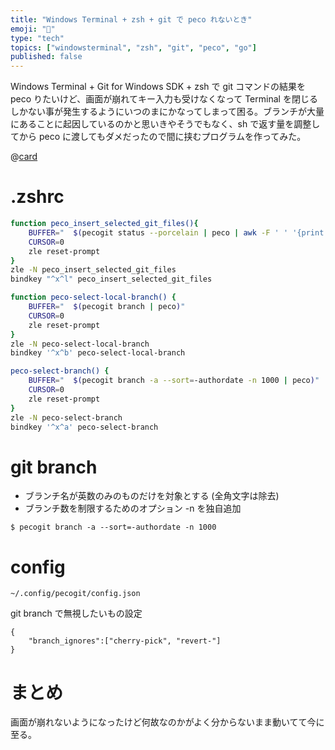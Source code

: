 ```yaml
---
title: "Windows Terminal + zsh + git で peco れないとき"
emoji: "🔨"
type: "tech"
topics: ["windowsterminal", "zsh", "git", "peco", "go"]
published: false
---
```


Windows Terminal + Git for Windows SDK + zsh で git コマンドの結果を peco りたいけど、画面が崩れてキー入力も受けなくなって Terminal を閉じるしかない事が発生するようにいつのまにかなってしまって困る。ブランチが大量にあることに起因しているのかと思いきやそうでもなく、sh で返す量を調整してから peco に渡してもダメだったので間に挟むプログラムを作ってみた。

@[card](https://github.com/basyura/pecogit)

# .zshrc

```sh
function peco_insert_selected_git_files(){
    BUFFER="  $(pecogit status --porcelain | peco | awk -F ' ' '{print $NF}' | tr '\n' ' ')"
    CURSOR=0
    zle reset-prompt
}
zle -N peco_insert_selected_git_files
bindkey "^x^l" peco_insert_selected_git_files

function peco-select-local-branch() {
    BUFFER="  $(pecogit branch | peco)"
    CURSOR=0
    zle reset-prompt
}
zle -N peco-select-local-branch
bindkey '^x^b' peco-select-local-branch

peco-select-branch() {
    BUFFER="  $(pecogit branch -a --sort=-authordate -n 1000 | peco)"
    CURSOR=0
    zle reset-prompt
}
zle -N peco-select-branch
bindkey '^x^a' peco-select-branch
```

# git branch

* ブランチ名が英数のみのものだけを対象とする (全角文字は除去)
* ブランチ数を制限するためのオプション -n を独自追加

```
$ pecogit branch -a --sort=-authordate -n 1000
```

# config

`~/.config/pecogit/config.json`

git branch で無視したいもの設定

```
{
    "branch_ignores":["cherry-pick", "revert-"]
}
```

# まとめ

画面が崩れないようになったけど何故なのかがよく分からないまま動いてて今に至る。
